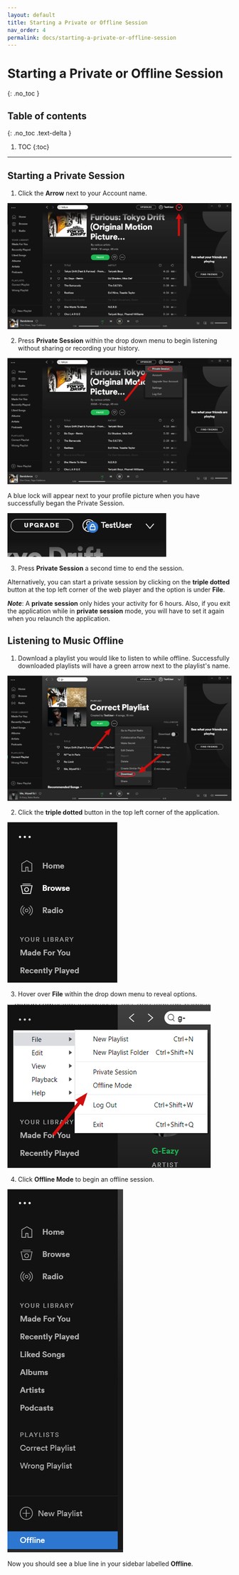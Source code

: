 ```yaml
---
layout: default
title: Starting a Private or Offline Session
nav_order: 4
permalink: docs/starting-a-private-or-offline-session
---
```


# Starting a Private or Offline Session
{: .no_toc }

## Table of contents
{: .no_toc .text-delta }

1. TOC
{:toc}

---


## Starting a Private Session

1. Click the **Arrow** next to your Account name.  

![PrivateSession](https://github.com/kanmatthew/Matt-test-docs/blob/gh-pages/assets/images/start_private_session.png?raw=true)

2. Press **Private Session** within the drop down menu to begin listening without sharing or recording your history.  

![PrivateSession2](https://github.com/kanmatthew/Matt-test-docs/blob/gh-pages/assets/images/start_private_session2.png?raw=true)

A blue lock will appear next to your profile picture when you have successfully began the Private Session.  

![PrivateSession3](https://github.com/kanmatthew/Matt-test-docs/blob/gh-pages/assets/images/start_private_session3.png?raw=true)

3. Press **Private Session** a second time to end the session.

Alternatively, you can start a private session by clicking on the **triple dotted** button at the top left corner of the web player and the option is under **File**.

**_Note_**: A **private session** only hides your activity for 6 hours. Also, if you exit the application while in **private session** mode, you will have to set it again when you relaunch the application.

## Listening to Music Offline

1. Download a playlist you would like to listen to while offline. Successfully downloaded playlists will have a green arrow next to the playlist's name.  

![DownloadPlayList](https://github.com/kanmatthew/Matt-test-docs/blob/gh-pages/assets/images/download_playlist.png?raw=true)

2. Click the **triple dotted** button in the top left corner of the application.  

![offline](https://github.com/kanmatthew/Matt-test-docs/blob/gh-pages/assets/images/offline.png?raw=true)

3. Hover over **File** within the drop down menu to reveal options.  

![offline2](https://github.com/kanmatthew/Matt-test-docs/blob/gh-pages/assets/images/offline2.png?raw=true)

4. Click **Offline Mode** to begin an offline session.  

![offline3](https://github.com/kanmatthew/Matt-test-docs/blob/gh-pages/assets/images/offline3.png?raw=true)

Now you should see a blue line in your sidebar labelled **Offline**.
